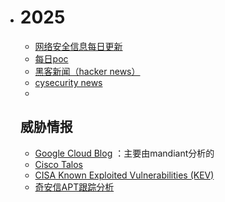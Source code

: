 - # 2025

  - [网络安全信息每日更新](https://github.com/tanjiti/sec_profile)
  - [每日poc](http://poceveryday.mywire.org:8000/today/)
  - [黑客新闻（hacker news）](https://thehackernews.com/)
  - [cysecurity news](https://www.cysecurity.news/)
  - 


  ## 威胁情报
  - [Google Cloud Blog](https://cloud.google.com/blog/topics/threat-intelligence) ：主要由mandiant分析的
  - [Cisco Talos](https://blog.talosintelligence.com/)
  - [CISA Known Exploited Vulnerabilities (KEV)](https://www.cisa.gov/known-exploited-vulnerabilities-catalog)
  - [奇安信APT跟踪分析](https://ti.qianxin.com/apt)
